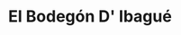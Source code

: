 ---
title: "El Bodegón D' Ibagué"
url: /ciudad-guayana-puerto-ordaz/el-bodegon-d-ibague/
shop: comodidad
---
